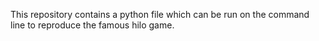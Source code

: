This repository contains a python file which can be run on the command line to reproduce the famous hilo game.
